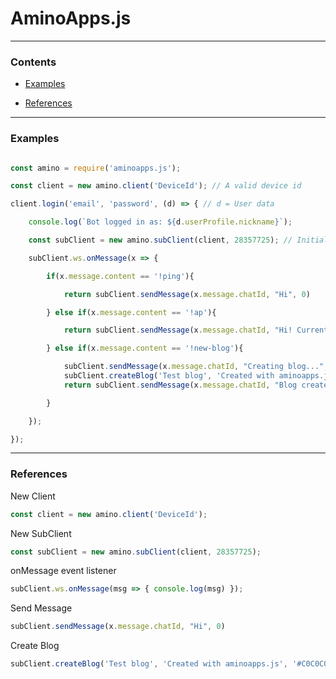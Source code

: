 # AminoApps.js

---

### Contents
- [Examples](#examples)

- [References](#references)

---

### Examples

```js

const amino = require('aminoapps.js');

const client = new amino.client('DeviceId'); // A valid device id

client.login('email', 'password', (d) => { // d = User data

    console.log(`Bot logged in as: ${d.userProfile.nickname}`);

    const subClient = new amino.subClient(client, 28357725); // Initialize a subclient

    subClient.ws.onMessage(x => {

        if(x.message.content == '!ping'){

            return subClient.sendMessage(x.message.chatId, "Hi", 0)

        } else if(x.message.content == '!ap'){

            return subClient.sendMessage(x.message.chatId, "Hi! Currently you can only use the '!ping' command!", 0);

        } else if(x.message.content == '!new-blog'){

            subClient.sendMessage(x.message.chatId, "Creating blog...", 100)
            subClient.createBlog('Test blog', 'Created with aminoapps.js', '#C0C0C0', false); // Create blog
            return subClient.sendMessage(x.message.chatId, "Blog created!", 100)

        }

    });

});

```

---

### References


New Client
```js
const client = new amino.client('DeviceId'); 
```

New SubClient
```js
const subClient = new amino.subClient(client, 28357725);
```

onMessage event listener
```js
subClient.ws.onMessage(msg => { console.log(msg) });
```

Send Message
```js
subClient.sendMessage(x.message.chatId, "Hi", 0)
```

Create Blog
```js
subClient.createBlog('Test blog', 'Created with aminoapps.js', '#C0C0C0', false);
```